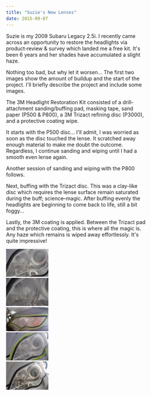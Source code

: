 ```yaml
---
title: "Suzie's New Lenses"
date: 2015-09-07
---
```


<div class='col-2' style="width:77% !important;">
	<p>
	Suzie is my 2009 Subaru Legacy 2.5i.  I recently came across an opportunity to restore the headlights via product&#8209;review &amp; survey which landed me a free kit.  It's been 6 years and her shades have accumulated a slight haze.
	</p><p>
	Nothing too bad, but why let it worsen...  The first two images show the amount of buildup and the start of the project.  I'll briefly describe the project and include some images.
	</p><p>
	The 3M Headlight Restoration Kit consisted of a drill-attachment sanding/buffing pad, masking tape, sand paper (P500 &amp; P800), a 3M Trizact refining disc (P3000), and a protective coating wipe.
	</p><p>
	It starts with the P500 disc...  I'll admit, I was worried as soon as the disc touched the lense.  It scratched away enough material to make me doubt the outcome.  Regardless, I continue sanding and wiping until I had a smooth even lense again.
	</p><p>
	Another session of sanding and wiping with the P800 follows.
	</p><p>
	Next, buffing with the Trizact disc.  This was a clay-like disc which requires the lense surface remain saturated during the buff; science&ndash;magic.  After buffing evenly the headlights are beginning to come back to life, still a bit foggy...
	</p><p>
	Lastly, the 3M coating is applied.  Between the Trizact pad and the protective coating, this is where all the magic is.  Any haze which remains is wiped away effortlessly.  It's quite impressive!
	</p>
</div>

<div class='col-2' style="width:23% !important;">
	<div class='col-1 image-link'>
		<a href='/images/headlightrestore00.JPG' data-lightbox="headlightrestore">
			<img src="/images/headlightrestore00.JPG" />
		</a>
	</div>
	<div class='col-1 image-link'>
		<a href='/images/headlightrestore01.JPG' data-lightbox="headlightrestore">
			<img src="/images/headlightrestore01.JPG" />
		</a>
	</div>
	<div class='col-1 image-link'>
		<a href='/images/headlightrestore02.jpg' data-lightbox="headlightrestore">
			<img src='/images/headlightrestore02.jpg' />
		</a>
	</div>
	<div class='col-1 image-link'>
		<a href='/images/headlightrestore04.JPG' data-lightbox="headlightrestore">
			<img src="/images/headlightrestore04.JPG" />
		</a>
	</div>
	<div class='col-1 image-link'>
		<a href='/images/headlightrestore05.JPG' data-lightbox="headlightrestore">
			<img src="/images/headlightrestore05.JPG" />
		</a>
	</div>
</div>
